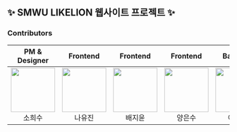 ## ✨ SMWU LIKELION 웹사이트 프로젝트 ✨


### Contributors


| PM & Designer | Frontend | Frontend | Frontend | Backend | Backend | Backend |
|:----------:|:----------:|:----------:|:----------:|:----------:|:----------:|:----------:|
| [<img src="https://avatars.githubusercontent.com/u/102017556?v=4" alt="" style="width:100px;100px;">](https://github.com/HeesuSoh)<br/><div align="center">소희수</div> | [<img src="https://avatars.githubusercontent.com/u/91943160?v=4" alt="" style="width:100px;100px;">](https://github.com/nayujin-dev)<br/><div align="center">나유진</div> | [<img src="https://avatars.githubusercontent.com/u/88182667?v=4" alt="" style="width:100px;100px;">](https://github.com/Jiyoongrace) <br/><div align="center">배지윤</div> | [<img src="https://avatars.githubusercontent.com/u/80334038?v=4" alt="" style="width:100px;100px;">](https://github.com/eunxoo) <br/><div align="center">양은수</div> | [<img src="https://avatars.githubusercontent.com/u/81628744?v=4" alt="" style="width:100px;100px;">](https://github.com/summit45) <br/><div align="center">이수민</div> | [<img src="https://avatars.githubusercontent.com/u/80513699?v=4" alt="" style="width:100px;100px;">](https://github.com/ahyeon-github) <br/><div align="center">임아현</div> | [<img src="https://avatars.githubusercontent.com/u/102134838?v=4" alt="" style="width:100px;100px;">](https://github.com/happine2s) <br/><div align="center">박소윤</div>
